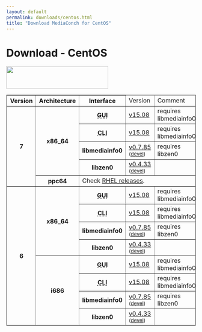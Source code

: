 ```yaml
---
layout: default
permalink: downloads/centos.html
title: "Download MediaConch for CentOS"
---
```


# Download - CentOS

<img src="/MediaConch/images/CentOS.png" width="271" height="60"><br />

<table border="1">
<thead>
<tr class="table-header">
    <th>Version</th>
    <th>Architecture</th>
    <th>Interface</th>
    <td>Version</td>
    <td>Comment</td>
</tr>
</thead>
<tbody>

<tr>
	<th rowspan="5">7</th>
    <th rowspan="4" id="7.x86_64">x86_64</th>
    <th><abbr title="Graphical User Interface">GUI</abbr></th>
    <td><a href="//mediaarea.net/download/binary/mediaconch-gui/15.08/mediaconch-gui-15.08-1.x86_64.CentOS_7.rpm">v15.08</a></td>
    <td>requires libmediainfo0</td>
</tr>
<tr>
    <th><abbr title="Command Line Interface">CLI</abbr></th>
    <td><a href="//mediaarea.net/download/binary/mediaconch/15.08/mediaconch-15.08-1.x86_64.CentOS_7.rpm">v15.08</a></td>
    <td>requires libmediainfo0</td>
</tr>
<tr>
    <th>libmediainfo0</th>
    <td><a href="//mediaarea.net/download/binary/libmediainfo0/0.7.85/libmediainfo0-0.7.85.x86_64.CentOS_7.rpm">v0.7.85</a> <small>(<a href="https://mediaarea.net/download/binary/libmediainfo0/0.7.85/libmediainfo-devel-0.7.85.x86_64.CentOS_7.rpm">devel</a>)</small></td>
    <td>requires libzen0</td>
</tr>
<tr>
    <th>libzen0</th>
    <td><a href="//mediaarea.net/download/binary/libzen0/0.4.33/libzen0-0.4.33.x86_64.CentOS_7.rpm">v0.4.33</a> <small>(<a href="https://mediaarea.net/download/binary/libzen0/0.4.33/libzen-devel-0.4.33.x86_64.CentOS_7.rpm">devel</a>)</small></td>
    <td>&nbsp;</td>
</tr>

<tr>
    <th id="7.ppc64">ppc64</th>
    <td colspan="3">Check <a href="rhel.html#7.ppc64">RHEL releases</a>.</td>
</tr>

<tr>
	<th rowspan="8">6</th>
    <th rowspan="4" id="6.x86_64">x86_64</th>
    <th><abbr title="Graphical User Interface">GUI</abbr></th>
    <td><a href="//mediaarea.net/download/binary/mediaconch-gui/15.08/mediaconch-gui-15.08-1.x86_64.CentOS_6.rpm">v15.08</a></td>
    <td>requires libmediainfo0</td>
</tr>
<tr>
    <th><abbr title="Command Line Interface">CLI</abbr></th>
    <td><a href="//mediaarea.net/download/binary/mediaconch/15.08/mediaconch-15.08-1.x86_64.CentOS_6.rpm">v15.08</a></td>
    <td>requires libmediainfo0</td>
</tr>
<tr>
    <th>libmediainfo0</th>
    <td><a href="//mediaarea.net/download/binary/libmediainfo0/0.7.85/libmediainfo0-0.7.85.x86_64.CentOS_6.rpm">v0.7.85</a> <small>(<a href="https://mediaarea.net/download/binary/libmediainfo0/0.7.85/libmediainfo-devel-0.7.85.x86_64.CentOS_6.rpm">devel</a>)</small></td>
    <td>requires libzen0</td>
</tr>
<tr>
    <th>libzen0</th>
    <td><a href="//mediaarea.net/download/binary/libzen0/0.4.33/libzen0-0.4.33.x86_64.CentOS_6.rpm">v0.4.33</a> <small>(<a href="https://mediaarea.net/download/binary/libzen0/0.4.33/libzen-devel-0.4.33.x86_64.CentOS_6.rpm">devel</a>)</small></td>
    <td>&nbsp;</td>
</tr>
<tr>
    <th rowspan="4" id="6.i686">i686</th>
    <th><abbr title="Graphical User Interface">GUI</abbr></th>
    <td><a href="//mediaarea.net/download/binary/mediaconch-gui/15.08/mediaconch-gui-15.08-1.i686.CentOS_6.rpm">v15.08</a></td>
    <td>requires libmediainfo0</td>
</tr>
<tr>
    <th><abbr title="Command Line Interface">CLI</abbr></th>
    <td><a href="//mediaarea.net/download/binary/mediaconch/15.08/mediaconch-15.08-1.i686.CentOS_6.rpm">v15.08</a></td>
    <td>requires libmediainfo0</td>
</tr>
<tr>
    <th>libmediainfo0</th>
    <td><a href="//mediaarea.net/download/binary/libmediainfo0/0.7.85/libmediainfo0-0.7.85.i686.CentOS_6.rpm">v0.7.85</a> <small>(<a href="https://mediaarea.net/download/binary/libmediainfo0/0.7.85/libmediainfo-devel-0.7.85.i686.CentOS_6.rpm">devel</a>)</small></td>
    <td>requires libzen0</td>
</tr>
<tr>
    <th>libzen0</th>
    <td><a href="//mediaarea.net/download/binary/libzen0/0.4.33/libzen0-0.4.33.i686.CentOS_6.rpm">v0.4.33</a> <small>(<a href="https://mediaarea.net/download/binary/libzen0/0.4.33/libzen-devel-0.4.33.i686.CentOS_6.rpm">devel</a>)</small></td>
    <td>&nbsp;</td>
</tr>
</tbody>
</table>

